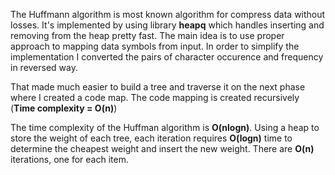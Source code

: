 The Huffmann algorithm is most known algorithm for compress data without losses. It's implemented by using library **heapq** which handles inserting and removing from the heap pretty fast.
The main idea is to use proper approach to mapping data symbols from input. In order to simplify the implementation I converted the pairs of character occurence and frequency in reversed way. 

That made much easier to build a tree and traverse it on the next phase where I created a code map.
    The code mapping is created recursively (**Time complexity = O(n)**)

The time complexity of the Huffman algorithm is **O(nlogn)**. Using a heap to store the weight of each tree, each iteration requires **O(logn)** time to determine the cheapest weight and insert the new weight. There are **O(n)** iterations, one for each item.
